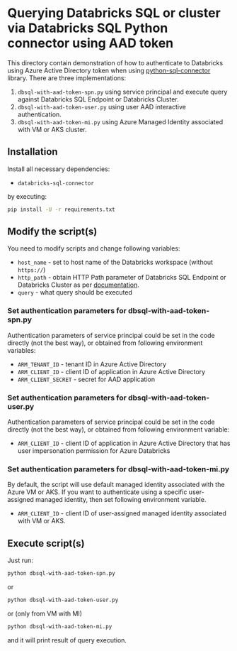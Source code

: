 # Querying Databricks SQL or cluster via Databricks SQL Python connector using AAD token

This directory contain demonstration of how to authenticate to Databricks using Azure Active Directory token when using [python-sql-connector](https://docs.databricks.com/dev-tools/python-sql-connector.html) library. There are three implementations:
1. `dbsql-with-aad-token-spn.py` using service principal and execute query against Databricks SQL Endpoint or Databricks Cluster.
2. `dbsql-with-aad-token-user.py` using user AAD interactive authentication.
2. `dbsql-with-aad-token-mi.py` using Azure Managed Identity associated with VM or AKS cluster.

## Installation

Install all necessary dependencies:

* `databricks-sql-connector`

by executing:

```sh
pip install -U -r requirements.txt
```

## Modify the script(s)

You need to modify scripts and change following variables:

* `host_name` - set to host name of the Databricks workspace (without `https://`)
* `http_path` - obtain HTTP Path parameter of Databricks SQL Endpoint or Databricks Cluster as per [documentation](https://docs.databricks.com/dev-tools/python-sql-connector.html#get-started).
* `query` - what query should be executed

### Set authentication parameters for dbsql-with-aad-token-spn.py

Authentication parameters of service principal could be set in the code directly (not the best way), or obtained from following environment variables:

* `ARM_TENANT_ID` - tenant ID in Azure Active Directory
* `ARM_CLIENT_ID` - client ID of application in Azure Active Directory
* `ARM_CLIENT_SECRET` - secret for AAD application

### Set authentication parameters for dbsql-with-aad-token-user.py

Authentication parameters of service principal could be set in the code directly (not the best way), or obtained from following environment variable:

* `ARM_CLIENT_ID` - client ID of application in Azure Active Directory that has user impersonation permission for Azure Databricks

### Set authentication parameters for dbsql-with-aad-token-mi.py

By default, the script will use default managed identity associated with the Azure VM or AKS. If you want to authenticate using a specific user-assigned managed identity, then set following environment variable.

* `ARM_CLIENT_ID` - client ID of user-assigned managed identity associated with VM or AKS.

## Execute script(s)

Just run:

```sh
python dbsql-with-aad-token-spn.py
```

or 

```sh
python dbsql-with-aad-token-user.py
```

or (only from VM with MI)

```sh
python dbsql-with-aad-token-mi.py
```

and it will print result of query execution.
